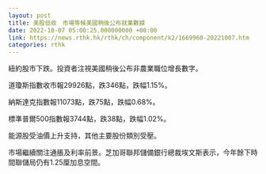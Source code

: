 ```yaml
---
layout: post
title: 美股低收　市場等候美國稍後公布就業數據
date: 2022-10-07 05:00:25.000000000 +08:00
link: https://news.rthk.hk/rthk/ch/component/k2/1669960-20221007.htm
categories: rthk
---
```


紐約股市下跌。投資者注視美國稍後公布非農業職位增長數字。

道瓊斯指數收市報29926點，跌346點，跌幅1.15%。

納斯達克指數報11073點，跌75點，跌幅0.68%。

標準普爾500指數報3744點，跌38點，跌幅1.02%。

能源股受油價上升支持，其他主要股份類別受壓。

市場繼續關注通脹及利率前景。芝加哥聯邦儲備銀行總裁埃文斯表示，今年餘下時間聯儲局仍有1.25厘加息空間。
